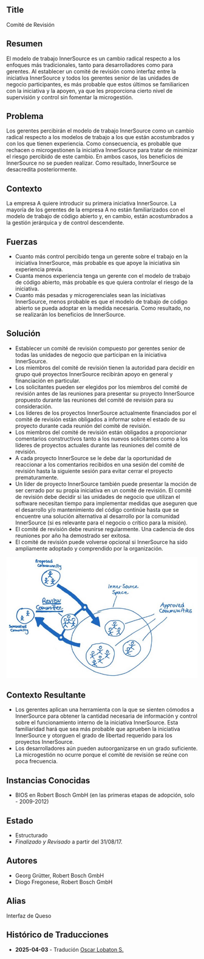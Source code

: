 ## Title

Comité de Revisión

## Resumen

El modelo de trabajo InnerSource es un cambio radical respecto a los enfoques más tradicionales, tanto para desarrolladores como para gerentes. Al establecer un comité de revisión como interfaz entre la iniciativa InnerSource y todos los gerentes senior de las unidades de negocio participantes, es más probable que estos últimos se familiaricen con la iniciativa y la apoyen, ya que les proporciona cierto nivel de supervisión y control sin fomentar la microgestión.

## Problema

Los gerentes percibirán el modelo de trabajo InnerSource como un cambio radical respecto a los modelos de trabajo a los que están acostumbrados y con los que tienen experiencia. Como consecuencia, es probable que rechacen o microgestionen la iniciativa InnerSource para tratar de minimizar el riesgo percibido de este cambio. En ambos casos, los beneficios de InnerSource no se pueden realizar. Como resultado, InnerSource se desacredita posteriormente.

## Contexto

La empresa A quiere introducir su primera iniciativa InnerSource. La mayoría de los gerentes de la empresa A no están familiarizados con el modelo de trabajo de código abierto y, en cambio, están acostumbrados a la gestión jerárquica y de control descendente.

## Fuerzas

 - Cuanto más control percibido tenga un gerente sobre el trabajo en la iniciativa InnerSource, más probable es que apoye la iniciativa sin experiencia previa.
 - Cuanta menos experiencia tenga un gerente con el modelo de trabajo de código abierto, más probable es que quiera controlar el riesgo de la iniciativa.
 - Cuanto más pesadas y microgerenciales sean las iniciativas InnerSource, menos probable es que el modelo de trabajo de código abierto se pueda adoptar en la medida necesaria. Como resultado, no se realizarán los beneficios de InnerSource.

## Solución

- Establecer un comité de revisión compuesto por gerentes senior de todas las unidades de negocio que participan en la iniciativa InnerSource.
- Los miembros del comité de revisión tienen la autoridad para decidir en grupo qué proyectos InnerSource recibirán apoyo en general y financiación en particular.
- Los solicitantes pueden ser elegidos por los miembros del comité de revisión antes de las reuniones para presentar su proyecto InnerSource propuesto durante las reuniones del comité de revisión para su consideración.
- Los líderes de los proyectos InnerSource actualmente financiados por el comité de revisión están obligados a informar sobre el estado de su proyecto durante cada reunión del comité de revisión.
- Los miembros del comité de revisión están obligados a proporcionar comentarios constructivos tanto a los nuevos solicitantes como a los líderes de proyectos actuales durante las reuniones del comité de revisión.
- A cada proyecto InnerSource se le debe dar la oportunidad de reaccionar a los comentarios recibidos en una sesión del comité de revisión hasta la siguiente sesión para evitar cerrar el proyecto prematuramente.
- Un líder de proyecto InnerSource también puede presentar la moción de ser cerrado por su propia iniciativa en un comité de revisión. El comité de revisión debe decidir si las unidades de negocio que utilizan el software necesitan tiempo para implementar medidas que aseguren que el desarrollo y/o mantenimiento del código continúe hasta que se encuentre una solución alternativa al desarrollo por la comunidad InnerSource (si es relevante para el negocio o crítico para la misión).
- El comité de revisión debe reunirse regularmente. Una cadencia de dos reuniones por año ha demostrado ser exitosa.
- El comité de revisión puede volverse opcional si InnerSource ha sido ampliamente adoptado y comprendido por la organización.

![Review Committee Sketch](../../../assets/img/review-committee-sketch.jpg)

## Contexto Resultante

- Los gerentes aplican una herramienta con la que se sienten cómodos a InnerSource para obtener la cantidad necesaria de información y control sobre el funcionamiento interno de la iniciativa InnerSource. Esta familiaridad hará que sea más probable que aprueben la iniciativa InnerSource y otorguen el grado de libertad requerido para los proyectos InnerSource.
- Los desarrolladores aún pueden autoorganizarse en un grado suficiente. La microgestión no ocurre porque el comité de revisión se reúne con poca frecuencia.

## Instancias Conocidas

* BIOS en Robert Bosch GmbH (en las primeras etapas de adopción, solo - 2009-2012)

## Estado

* Estructurado
* _Finalizado y Revisado_ a partir del 31/08/17.

## Autores

- Georg Grütter, Robert Bosch GmbH
- Diogo Fregonese, Robert Bosch GmbH

## Alias

Interfaz de Queso

## Histórico de Traducciones

- **2025-04-03** - Tradución [Oscar Lobaton S.](https://github.com/ovas04)